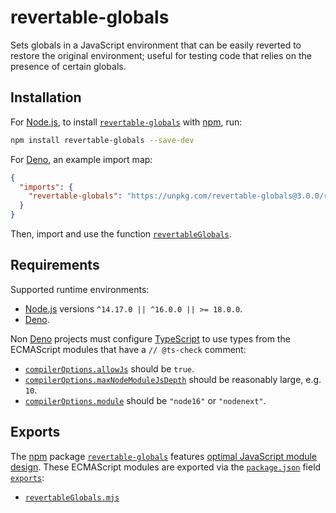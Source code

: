 # revertable-globals

Sets globals in a JavaScript environment that can be easily reverted to restore the original environment; useful for testing code that relies on the presence of certain globals.

## Installation

For [Node.js](https://nodejs.org), to install [`revertable-globals`](https://npm.im/revertable-globals) with [npm](https://npmjs.com/get-npm), run:

```sh
npm install revertable-globals --save-dev
```

For [Deno](https://deno.land), an example import map:

```json
{
  "imports": {
    "revertable-globals": "https://unpkg.com/revertable-globals@3.0.0/revertableGlobals.mjs"
  }
}
```

Then, import and use the function [`revertableGlobals`](./revertableGlobals.mjs).

## Requirements

Supported runtime environments:

- [Node.js](https://nodejs.org) versions `^14.17.0 || ^16.0.0 || >= 18.0.0`.
- [Deno](https://deno.land).

Non [Deno](https://deno.land) projects must configure [TypeScript](https://typescriptlang.org) to use types from the ECMAScript modules that have a `// @ts-check` comment:

- [`compilerOptions.allowJs`](https://typescriptlang.org/tsconfig#allowJs) should be `true`.
- [`compilerOptions.maxNodeModuleJsDepth`](https://typescriptlang.org/tsconfig#maxNodeModuleJsDepth) should be reasonably large, e.g. `10`.
- [`compilerOptions.module`](https://typescriptlang.org/tsconfig#module) should be `"node16"` or `"nodenext"`.

## Exports

The [npm](https://npmjs.com) package [`revertable-globals`](https://npm.im/revertable-globals) features [optimal JavaScript module design](https://jaydenseric.com/blog/optimal-javascript-module-design). These ECMAScript modules are exported via the [`package.json`](./package.json) field [`exports`](https://nodejs.org/api/packages.html#exports):

- [`revertableGlobals.mjs`](./revertableGlobals.mjs)
